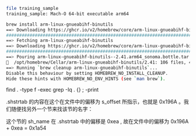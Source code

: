 
```Bash
file training_sample                                                                
training_sample: Mach-O 64-bit executable arm64

brew install arm-linux-gnueabihf-binutils
==> Downloading https://ghcr.io/v2/homebrew/core/arm-linux-gnueabihf-binutils/manifests/2.41
############################################################################################################################################ 100.0%
==> Fetching arm-linux-gnueabihf-binutils
==> Downloading https://ghcr.io/v2/homebrew/core/arm-linux-gnueabihf-binutils/blobs/sha256:3aba2d4a7f901272d7533b144e5dbeafcaf7d3cfc45d8d79fe890fa3
############################################################################################################################################ 100.0%
==> Pouring arm-linux-gnueabihf-binutils--2.41.arm64_sonoma.bottle.tar.gz
🍺  /opt/homebrew/Cellar/arm-linux-gnueabihf-binutils/2.41: 106 files, 43.2MB
==> Running `brew cleanup arm-linux-gnueabihf-binutils`...
Disable this behaviour by setting HOMEBREW_NO_INSTALL_CLEANUP.
Hide these hints with HOMEBREW_NO_ENV_HINTS (see `man brew`).


```
find . -type f -exec grep -Iq . {} \; -print 




.shstrtab 的内容在这个在文件中的偏移为 s_offset 所指示，也就是 0x196A 。我们随便找另外一个节来找该节的名字：

这个节的 sh_name 在 .shstrtab 中的偏移是 0xea , 故在文件中的偏移为 0x196A + 0xea = 0x1a54